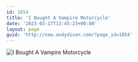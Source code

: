 ```yaml
---
id: 1854
title: 'I Bought A Vampire Motorcycle'
date: '2023-03-17T13:45:23+00:00'
layout: page
guid: 'http://new.andydixon.com/?page_id=1854'
---
```


![I Bought A Vampire Motorcycle](https://i0.wp.com/assets.g8x2.ldn.idrivee2-23.com/posters/I%20Bought%20A%20Vampire%20Motorcycle%2001.jpg?w=1200&ssl=1 "I Bought A Vampire Motorcycle")
